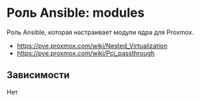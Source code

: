 Роль Ansible: modules
===

Роль Ansible, которая настраивает модули ядра для Proxmox.

* https://pve.proxmox.com/wiki/Nested_Virtualization
* https://pve.proxmox.com/wiki/Pci_passthrough

Зависимости
---
Нет
